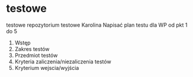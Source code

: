 # testowe
testowe repozytorium testowe Karolina
Napisać plan testu dla WP od pkt 1 do 5 
1. Wstęp
2. Zakres testów
3. Przedmiot testów
4. Kryteria zaliczenia/niezaliczenia testów
5. Kryterium wejscia/wyjścia